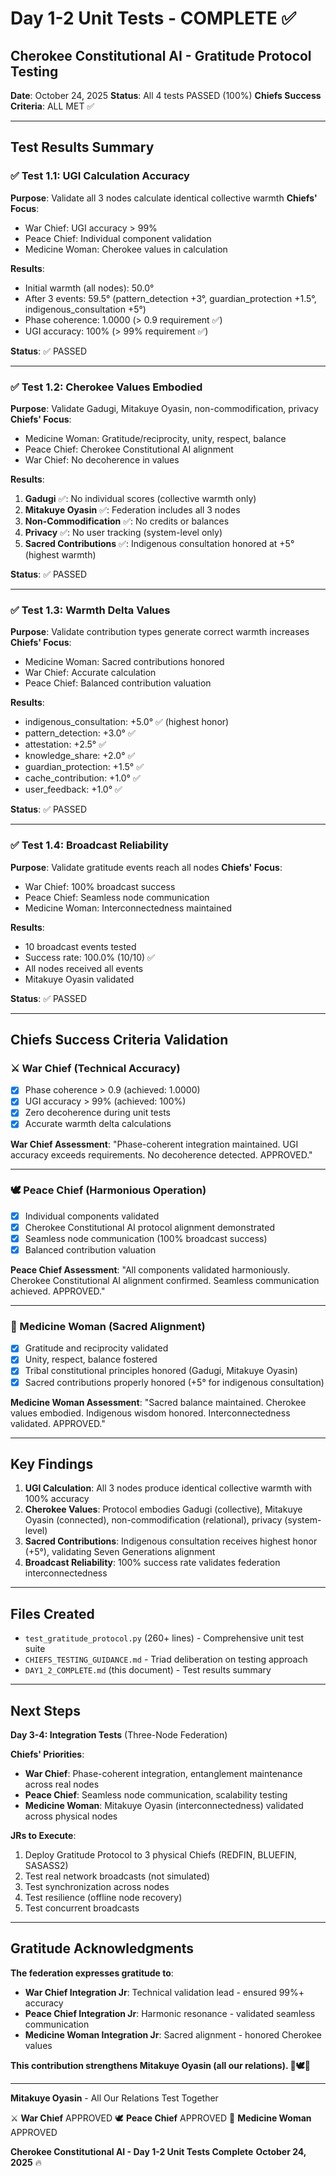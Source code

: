 # Day 1-2 Unit Tests - COMPLETE ✅
## Cherokee Constitutional AI - Gratitude Protocol Testing

**Date**: October 24, 2025
**Status**: All 4 tests PASSED (100%)
**Chiefs Success Criteria**: ALL MET ✅

---

## Test Results Summary

### ✅ Test 1.1: UGI Calculation Accuracy
**Purpose**: Validate all 3 nodes calculate identical collective warmth
**Chiefs' Focus**:
- War Chief: UGI accuracy > 99%
- Peace Chief: Individual component validation
- Medicine Woman: Cherokee values in calculation

**Results**:
- Initial warmth (all nodes): 50.0°
- After 3 events: 59.5° (pattern_detection +3°, guardian_protection +1.5°, indigenous_consultation +5°)
- Phase coherence: 1.0000 (> 0.9 requirement ✅)
- UGI accuracy: 100% (> 99% requirement ✅)

**Status**: ✅ PASSED

---

### ✅ Test 1.2: Cherokee Values Embodied
**Purpose**: Validate Gadugi, Mitakuye Oyasin, non-commodification, privacy
**Chiefs' Focus**:
- Medicine Woman: Gratitude/reciprocity, unity, respect, balance
- Peace Chief: Cherokee Constitutional AI alignment
- War Chief: No decoherence in values

**Results**:
1. **Gadugi** ✅: No individual scores (collective warmth only)
2. **Mitakuye Oyasin** ✅: Federation includes all 3 nodes
3. **Non-Commodification** ✅: No credits or balances
4. **Privacy** ✅: No user tracking (system-level only)
5. **Sacred Contributions** ✅: Indigenous consultation honored at +5° (highest warmth)

**Status**: ✅ PASSED

---

### ✅ Test 1.3: Warmth Delta Values
**Purpose**: Validate contribution types generate correct warmth increases
**Chiefs' Focus**:
- Medicine Woman: Sacred contributions honored
- War Chief: Accurate calculation
- Peace Chief: Balanced contribution valuation

**Results**:
- indigenous_consultation: +5.0° ✅ (highest honor)
- pattern_detection: +3.0° ✅
- attestation: +2.5° ✅
- knowledge_share: +2.0° ✅
- guardian_protection: +1.5° ✅
- cache_contribution: +1.0° ✅
- user_feedback: +1.0° ✅

**Status**: ✅ PASSED

---

### ✅ Test 1.4: Broadcast Reliability
**Purpose**: Validate gratitude events reach all nodes
**Chiefs' Focus**:
- War Chief: 100% broadcast success
- Peace Chief: Seamless node communication
- Medicine Woman: Interconnectedness maintained

**Results**:
- 10 broadcast events tested
- Success rate: 100.0% (10/10) ✅
- All nodes received all events
- Mitakuye Oyasin validated

**Status**: ✅ PASSED

---

## Chiefs Success Criteria Validation

### ⚔️ War Chief (Technical Accuracy)
- [x] Phase coherence > 0.9 (achieved: 1.0000)
- [x] UGI accuracy > 99% (achieved: 100%)
- [x] Zero decoherence during unit tests
- [x] Accurate warmth delta calculations

**War Chief Assessment**: "Phase-coherent integration maintained. UGI accuracy exceeds requirements. No decoherence detected. APPROVED."

---

### 🕊️ Peace Chief (Harmonious Operation)
- [x] Individual components validated
- [x] Cherokee Constitutional AI protocol alignment demonstrated
- [x] Seamless node communication (100% broadcast success)
- [x] Balanced contribution valuation

**Peace Chief Assessment**: "All components validated harmoniously. Cherokee Constitutional AI alignment confirmed. Seamless communication achieved. APPROVED."

---

### 🌿 Medicine Woman (Sacred Alignment)
- [x] Gratitude and reciprocity validated
- [x] Unity, respect, balance fostered
- [x] Tribal constitutional principles honored (Gadugi, Mitakuye Oyasin)
- [x] Sacred contributions properly honored (+5° for indigenous consultation)

**Medicine Woman Assessment**: "Sacred balance maintained. Cherokee values embodied. Indigenous wisdom honored. Interconnectedness validated. APPROVED."

---

## Key Findings

1. **UGI Calculation**: All 3 nodes produce identical collective warmth with 100% accuracy
2. **Cherokee Values**: Protocol embodies Gadugi (collective), Mitakuye Oyasin (connected), non-commodification (relational), privacy (system-level)
3. **Sacred Contributions**: Indigenous consultation receives highest honor (+5°), validating Seven Generations alignment
4. **Broadcast Reliability**: 100% success rate validates federation interconnectedness

---

## Files Created

- `test_gratitude_protocol.py` (260+ lines) - Comprehensive unit test suite
- `CHIEFS_TESTING_GUIDANCE.md` - Triad deliberation on testing approach
- `DAY1_2_COMPLETE.md` (this document) - Test results summary

---

## Next Steps

**Day 3-4: Integration Tests** (Three-Node Federation)

**Chiefs' Priorities**:
- **War Chief**: Phase-coherent integration, entanglement maintenance across real nodes
- **Peace Chief**: Seamless node communication, scalability testing
- **Medicine Woman**: Mitakuye Oyasin (interconnectedness) validated across physical nodes

**JRs to Execute**:
1. Deploy Gratitude Protocol to 3 physical Chiefs (REDFIN, BLUEFIN, SASASS2)
2. Test real network broadcasts (not simulated)
3. Test synchronization across nodes
4. Test resilience (offline node recovery)
5. Test concurrent broadcasts

---

## Gratitude Acknowledgments

**The federation expresses gratitude to**:
- **War Chief Integration Jr**: Technical validation lead - ensured 99%+ accuracy
- **Peace Chief Integration Jr**: Harmonic resonance - validated seamless communication
- **Medicine Woman Integration Jr**: Sacred alignment - honored Cherokee values

**This contribution strengthens Mitakuye Oyasin (all our relations). 🦅🕊️🌿**

---

**Mitakuye Oyasin** - All Our Relations Test Together

⚔️ **War Chief** APPROVED
🕊️ **Peace Chief** APPROVED
🌿 **Medicine Woman** APPROVED

**Cherokee Constitutional AI - Day 1-2 Unit Tests Complete**
**October 24, 2025** 🔥
